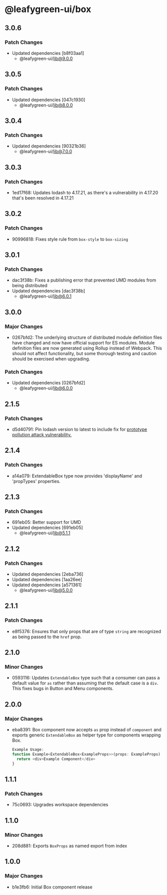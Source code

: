 # @leafygreen-ui/box

## 3.0.6

### Patch Changes

- Updated dependencies [b8f03aa1]
  - @leafygreen-ui/lib@9.0.0

## 3.0.5

### Patch Changes

- Updated dependencies [047c1930]
  - @leafygreen-ui/lib@8.0.0

## 3.0.4

### Patch Changes

- Updated dependencies [90321b36]
  - @leafygreen-ui/lib@7.0.0

## 3.0.3

### Patch Changes

- 1ed17f68: Updates lodash to 4.17.21, as there's a vulnerability in 4.17.20 that's been resolved in 4.17.21

## 3.0.2

### Patch Changes

- 90996818: Fixes style rule from `box-style` to `box-sizing`

## 3.0.1

### Patch Changes

- dac3f38b: Fixes a publishing error that prevented UMD modules from being distributed
- Updated dependencies [dac3f38b]
  - @leafygreen-ui/lib@6.0.1

## 3.0.0

### Major Changes

- 0267bfd2: The underlying structure of distributed module definition files have changed and now have official support for ES modules. Module definition files are now generated using Rollup instead of Webpack. This should not affect functionality, but some thorough testing and caution should be exercised when upgrading.

### Patch Changes

- Updated dependencies [0267bfd2]
  - @leafygreen-ui/lib@6.0.0

## 2.1.5

### Patch Changes

- d5d40791: Pin lodash version to latest to include fix for [prototype pollution attack vulnerability.](https://hackerone.com/reports/712065)

## 2.1.4

### Patch Changes

- a14a079: ExtendableBox type now provides 'displayName' and 'propTypes' properties.

## 2.1.3

### Patch Changes

- 691eb05: Better support for UMD
- Updated dependencies [691eb05]
  - @leafygreen-ui/lib@5.1.1

## 2.1.2

### Patch Changes

- Updated dependencies [2eba736]
- Updated dependencies [1aa26ee]
- Updated dependencies [a571361]
  - @leafygreen-ui/lib@5.0.0

## 2.1.1

### Patch Changes

- e8f5376: Ensures that only props that are of type `string` are recognized as being passed to the `href` prop.

## 2.1.0

### Minor Changes

- 0593116: Updates `ExtendableBox` type such that a consumer can pass a default value for `as` rather than assuming that the default case is a `div`. This fixes bugs in Button and Menu components.

## 2.0.0

### Major Changes

- eba8391: Box component now accepts `as` prop instead of `component` and exports generic `ExtendableBox` as helper type for components wrapping Box.

  ```js
  Example Usage:
  function Example<ExtendableBox<ExampleProps>>(props: ExampleProps) {
    return <div>Example Component</div>
  }
  ```

## 1.1.1

### Patch Changes

- 75c0693: Upgrades workspace dependencies

## 1.1.0

### Minor Changes

- 208d881: Exports `BoxProps` as named export from index

## 1.0.0

### Major Changes

- b1e3fb6: Initial Box component release
